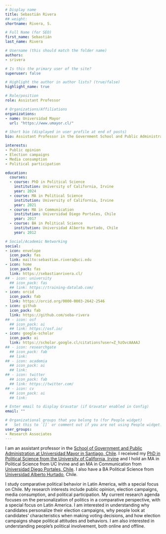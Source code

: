 ```yaml
---
# Display name
title: Sebastián Rivera
## weight: 
shortname: Rivera, S.

# Full Name (for SEO)
first_name: Sebastián
last_name: Rivera

# Username (this should match the folder name)
authors:
- srivera

# Is this the primary user of the site?
superuser: false

# Highlight the author in author lists? (true/false)
highlight_name: true

# Role/position
role: Assistant Professor

# Organizations/Affiliations
organizations:
- name: Universidad Mayor
  url: "https://www.umayor.cl/"

# Short bio (displayed in user profile at end of posts)
bio: Assistant Professor in the Government School and Public Administration at the Universidad Mayor, Chile. Researcher Associate in Training Data Lab, Chile.

interests:
- Public opinion
- Election campaigns
- Media consumption
- Political participation

education:
  courses:
  - course: PhD in Political Science
    institution: University of California, Irvine
    year: 2024
  - course: MA in Political Science
    institution: University of California, Irvine
    year: 2021
  - course: MA in Communication
    institution: Universidad Diego Portales, Chile
    year: 2017
  - course: BA in Political Science
    institution: Universidad Alberto Hurtado, Chile
    year: 2012

# Social/Academic Networking
social:
- icon: envelope
  icon_pack: fas
  link: mailto:sebastian.rivera@uci.edu
- icon: home
  icon_pack: fas
  link: https://sebastianrivera.cl/
## - icon: university
  ## icon_pack: fas
  ## link: https://training-datalab.com/
- icon: orcid
  icon_pack: fab
  link: https://orcid.org/0000-0003-2642-2546
- icon: github
  icon_pack: fab
  link: https://github.com/seba-rivera
## - icon: osf
  ## icon_pack: ai
  ## link: https://osf.io/
- icon: google-scholar
  icon_pack: ai
  link: https://scholar.google.cl/citations?user=Z_hzOvcAAAAJ
## - icon: researchgate
  ## icon_pack: fab
  ## link: 
## - icon: academia
  ## icon_pack: ai
  ## link: 
## - icon: twitter
  ## icon_pack: fab
  ## link: https://twitter.com/
## - icon: cv
  ## icon_pack: ai
  ## link: 

# Enter email to display Gravatar (if Gravatar enabled in Config)
email: ""

# Organizational groups that you belong to (for People widget)
#   Set this to `[]` or comment out if you are not using People widget.
user_groups:
- Research Associates
---
```


I am an assistant professor in the [School of Government and Public Administration at Universidad Mayor in Santiago, Chile](https://www.umayor.cl/um/carreras/administracion-publica-santiago). I received my [PhD in Political Science from the University of California, Irvine](https://www.polisci.uci.edu/) and I hold an MA in Political Science from UC Irvine and an MA in Communication from [Universidad Diego Portales, Chile](https://www.udp.cl/). I also have a BA Political Science from [Universidad Alberto Hurtado](https://www.uahurtado.cl/), Chile.

I study comparative political behavior in Latin America, with a special focus on Chile. My research interests include public opinion, election campaigns, media consumption, and political participation. My current research agenda focuses on the personalization of politics in a comparative perspective, with a special focus on Latin America. I am interested in understanding why candidates personalize their election campaigns, why people look at candidates’ characteristics when making voting decisions, and how election campaigns shape political attitudes and behaviors. I am also interested in understanding people’s political involvement, both online and offline.